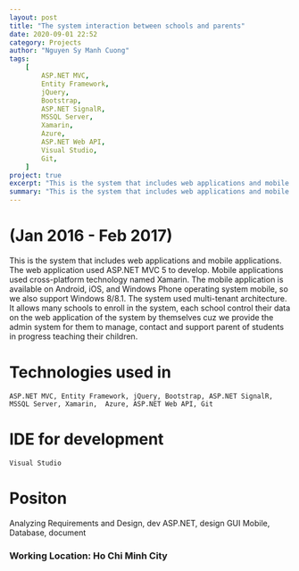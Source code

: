 ```yaml
---
layout: post
title: "The system interaction between schools and parents"
date: 2020-09-01 22:52
category: Projects
author: "Nguyen Sy Manh Cuong"
tags:
    [
        ASP.NET MVC,
        Entity Framework,
        jQuery,
        Bootstrap,
        ASP.NET SignalR,
        MSSQL Server,
        Xamarin,
        Azure,
        ASP.NET Web API,
        Visual Studio,
        Git,
    ]
project: true
excerpt: "This is the system that includes web applications and mobile applications."
summary: "This is the system that includes web applications and mobile applications. The web application used ASP.NET MVC 5 to develop. Mobile applications used cross-platform technology named Xamarin. The mobile application is available on Android, iOS,  and Windows Phone operating system mobile, so we also support Windows 8/8.1. The system used multi-tenant architecture. It allows many schools to enroll in the system, each school control their data on the web application of the system by themselves because we provide the admin system for them to manage, contact and support parent of students in progress teaching their children."
---
```


# (Jan 2016 - Feb 2017)

This is the system that includes web applications and mobile applications. The web application used ASP.NET MVC 5 to develop. Mobile applications used cross-platform technology named Xamarin. The mobile application is available on Android, iOS, and Windows Phone operating system mobile, so we also support Windows 8/8.1. The system used multi-tenant architecture. It allows many schools to enroll in the system, each school control their data on the web application of the system by themselves cuz we provide the admin system for them to manage, contact and support parent of students in progress teaching their children.

# Technologies used in

    ASP.NET MVC, Entity Framework, jQuery, Bootstrap, ASP.NET SignalR, MSSQL Server, Xamarin,  Azure, ASP.NET Web API, Git

# IDE for development

    Visual Studio

# Positon

Analyzing Requirements and Design, dev ASP.NET, design GUI Mobile, Database, document

### Working Location: Ho Chi Minh City
